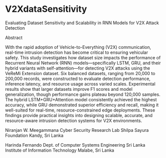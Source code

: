 # V2XdataSensitivity
Evaluating Dataset Sensitivity and Scalability in RNN Models for V2X Attack Detection

Abstract

With the rapid adoption of Vehicle-to-Everything (V2X) communication, real-time intrusion detection has become critical to ensuring vehicular safety. This study investigates how dataset size impacts the performance of Recurrent Neural Network (RNN) models—specifically LSTM, GRU, and their hybrid variants with self-attention—for detecting V2X attacks using the VeReMi Extension dataset. Six balanced datasets, ranging from 20,000 to 200,000 records, were constructed to evaluate detection performance, inference latency, and resource usage across varied scales. Experimental results show that larger datasets improve F1 scores and model generalization, though performance gains plateau beyond 120,000 samples. The hybrid LSTM+GRU+Attention model consistently achieved the highest accuracy, while GRU demonstrated superior efficiency and recall, making it well-suited for real-time, resource-constrained edge deployments. These findings provide practical insights into designing scalable, accurate, and resource-aware intrusion detection systems for V2X environments.

Niranjan W. Meegammana Cyber Security Research Lab Shilpa Sayura Foundation Kandy, Sri Lanka

Harinda Fernando Dept. of Computer Systems Engineering Sri Lanka Institute of Information Technology Malabe, Sri Lanka
